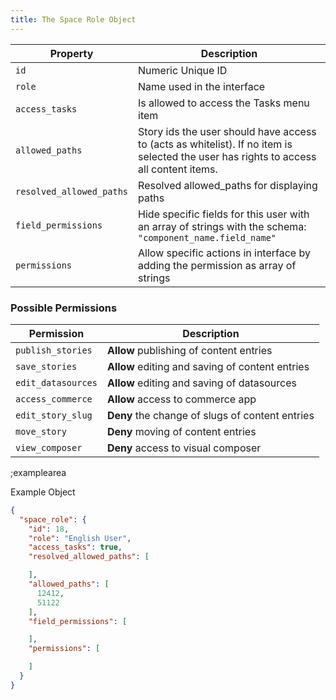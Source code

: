 ```yaml
---
title: The Space Role Object
---
```


| Property | Description |
|---|---|
| `id` | Numeric Unique ID |
| `role` | Name used in the interface |
| `access_tasks` | Is allowed to access the Tasks menu item |
| `allowed_paths` | Story ids the user should have access to (acts as whitelist). If no item is selected the user has rights to access all content items. |
| `resolved_allowed_paths` | Resolved allowed_paths for displaying paths |
| `field_permissions` | Hide specific fields for this user with an array of strings with the schema: `"component_name.field_name"` |
| `permissions` | Allow specific actions in interface by adding the permission as array of strings |

### Possible Permissions

| Permission | Description |
|---|---|
| `publish_stories` | **Allow** publishing of content entries |
| `save_stories` | **Allow** editing and saving of content entries |
| `edit_datasources` | **Allow** editing and saving of datasources |
| `access_commerce` | **Allow** access to commerce app |
| `edit_story_slug` | **Deny** the change of slugs of content entries |
| `move_story` | **Deny** moving of content entries |
| `view_composer` | **Deny** access to visual composer |

;examplearea

Example Object

```json
{
  "space_role": {
    "id": 18,
    "role": "English User",
    "access_tasks": true,
    "resolved_allowed_paths": [

    ],
    "allowed_paths": [
      12412,
      51122
    ],
    "field_permissions": [

    ],
    "permissions": [

    ]
  }
}
```